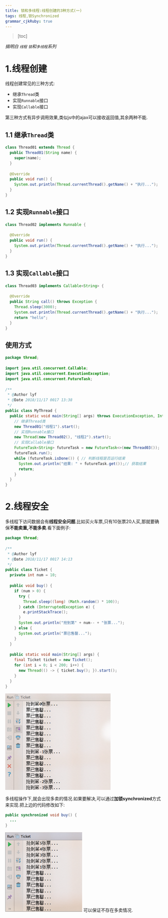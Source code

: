 ```yaml
---
title: 锁和多线程:线程创建的3种方式(一)
tags: 线程,锁Synchronized
grammar_cjkRuby: true
---
```


> [toc]

*搞明白 `线程` `锁`和`多线程`系列*

# 1.线程创建

线程创建常见的三种方式:

* 继承`Thread`类
* 实现`Runnable`接口
* 实现`Callable`接口

第三种方式有异步调用效果,类似js中的ajax可以接收返回值,其余两种不能.

## 1.1 继承`Thread`类

```java
class Thread01 extends Thread {
  public Thread01(String name) {
    super(name);
  }

  @Override
  public void run() {
    System.out.println(Thread.currentThread().getName() + "执行...");
  }
}

```

## 1.2 实现`Runnable`接口

``` java
class Thread02 implements Runnable {

  @Override
  public void run() {
    System.out.println(Thread.currentThread().getName() + "执行...");
  }
}
```

## 1.3 实现`Callable`接口

``` java
class Thread03 implements Callable<String> {

  @Override
  public String call() throws Exception {
    Thread.sleep(3000);
    System.out.println(Thread.currentThread().getName() + "执行...");
    return "hello";
  }
}
```

## 使用方式
``` java
package thread;

import java.util.concurrent.Callable;
import java.util.concurrent.ExecutionException;
import java.util.concurrent.FutureTask;

/**
 * @Author lyf
 * @Date 2018/11/17 0017 13:38
 */
public class MyThread {
  public static void main(String[] args) throws ExecutionException, InterruptedException {
    // 继承Thread类  
    new Thread01("线程1").start();
    // 实现Runnable接口
    new Thread(new Thread02(), "线程2").start();
    // 实现Callable接口
    FutureTask<String> futureTask = new FutureTask<>(new Thread03());
    futureTask.run();
    while (futureTask.isDone()) { // 判断线程是否运行结束
      System.out.println("结果: " + futureTask.get());// 获取结果
      return;
    }
  }
}
```

# 2.线程安全

多线程下访问数据会有**线程安全问题**.比如买火车票,只有10张票20人买,那就要确保**不能卖重,不能多卖**.看下面例子:

``` java
package thread;

/**
 * @Author lyf
 * @Date 2018/11/17 0017 14:13
 */
public class Ticket {
  private int num = 10;

  public void buy() {
    if (num > 0) {
      try {
        Thread.sleep((long) (Math.random() * 100));
      } catch (InterruptedException e) {
        e.printStackTrace();
      }
      System.out.println("抢到第" + num-- + "张票...");
    } else {
      System.out.println("票已售罄...");
    }
  }

  public static void main(String[] args) {
    final Ticket ticket = new Ticket();
    for (int i = 0; i < 200; i++) {
      new Thread(() -> { ticket.buy(); }).start();
    }
  }
}
```
![](./images/1542759535603.png)

多线程操作下,就会出现多卖的情况.如果要解决,可以通过**加锁synchronized**方式来实现.把上边的代码修改如下:

``` java
public synchronized void buy() {
  ...
}
```
![](./images/1542759548928.png)
可以保证不存在多卖情况.